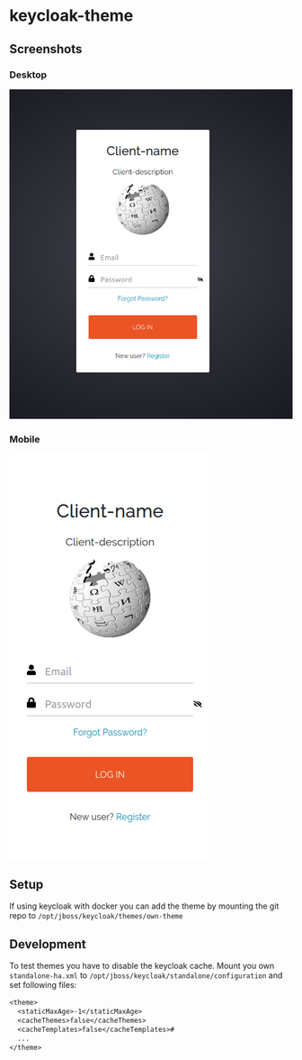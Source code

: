 # keycloak-theme

## Screenshots
### Desktop
![Screenshot - desktop](screenshots/desktop.png)

### Mobile
![Screenshot - mobile](screenshots/mobile.png)

## Setup
If using keycloak with docker you can add the theme by mounting the git repo to `/opt/jboss/keycloak/themes/own-theme`

## Development
To test themes you have to disable the keycloak cache.
Mount you own `standalone-ha.xml` to `/opt/jboss/keycloak/standalone/configuration` and set following files:

```
<theme>
  <staticMaxAge>-1</staticMaxAge>
  <cacheThemes>false</cacheThemes>
  <cacheTemplates>false</cacheTemplates>#
  ...
</theme>
```

